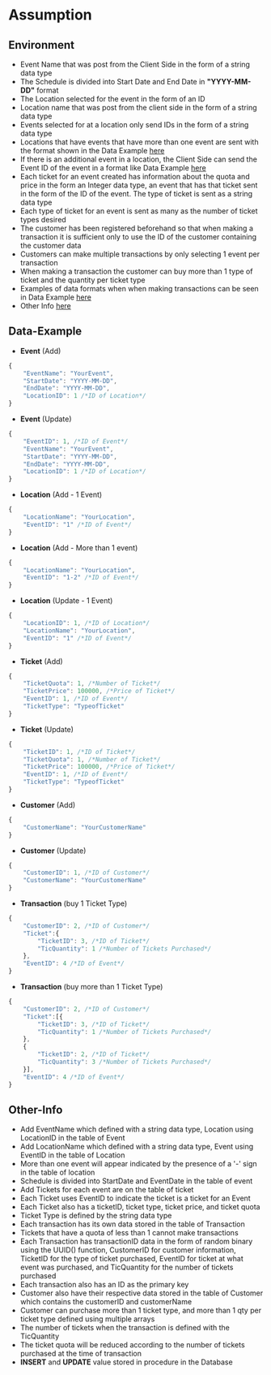 # Assumption


## Environment

* Event Name that was post from the Client Side in the form of a string data type
* The Schedule is divided into Start Date and End Date in **"YYYY-MM-DD"** format
* The Location selected for the event in the form of an ID
* Location name that was post from the client side in the form of a string data type
* Events selected for at a location only send IDs in the form of a string data type
* Locations that have events that have more than one event are sent with the format shown in the Data Example [here](https://github.com/ramadika/Fullstack-Developer-Take-Home-Test/blob/master/Assumptions.md#Data-Example)
* If there is an additional event in a location, the Client Side can send the Event ID of the event in a format like Data Example [here](https://github.com/ramadika/Fullstack-Developer-Take-Home-Test/blob/master/Assumptions.md#Data-Example)
* Each ticket for an event created has information about the quota and price in the form an Integer data type, an event that has that ticket sent in the form of the ID of the event. The type of ticket is sent as a string data type
* Each type of ticket for an event is sent as many as the number of ticket types desired
* The customer has been registered beforehand so that when making a transaction it is sufficient only to use the ID of the customer containing the customer data
* Customers can make multiple transactions by only selecting 1 event per transaction 
* When making a transaction the customer can buy more than 1 type of ticket and the quantity per ticket type
* Examples of data formats when when making transactions can be seen in Data Example [here](https://github.com/ramadika/Fullstack-Developer-Take-Home-Test/blob/master/Assumptions.md#Data-Example)
* Other Info [here](https://github.com/ramadika/Fullstack-Developer-Take-Home-Test/blob/master/Assumptions.md#Other-Info)




## Data-Example

* **Event** (Add)

```javascript
{
    "EventName": "YourEvent",
    "StartDate": "YYYY-MM-DD",
    "EndDate": "YYYY-MM-DD",
    "LocationID": 1 /*ID of Location*/
}
```

* **Event** (Update)

```javascript
{
    "EventID": 1, /*ID of Event*/
    "EventName": "YourEvent",
    "StartDate": "YYYY-MM-DD",
    "EndDate": "YYYY-MM-DD",
    "LocationID": 1 /*ID of Location*/
}
```

* **Location** (Add - 1 Event)

```javascript
{
    "LocationName": "YourLocation",
    "EventID": "1" /*ID of Event*/
}
```

* **Location** (Add - More than 1 event)

```javascript
{
    "LocationName": "YourLocation",
    "EventID": "1-2" /*ID of Event*/
}
```

* **Location** (Update - 1 Event)

```javascript
{
    "LocationID": 1, /*ID of Location*/
    "LocationName": "YourLocation",
    "EventID": "1" /*ID of Event*/
}
```

* **Ticket** (Add)

```javascript
{
    "TicketQuota": 1, /*Number of Ticket*/
    "TicketPrice": 100000, /*Price of Ticket*/
    "EventID": 1, /*ID of Event*/
    "TicketType": "TypeofTicket"
}
```

* **Ticket** (Update)

```javascript
{
    "TicketID": 1, /*ID of Ticket*/
    "TicketQuota": 1, /*Number of Ticket*/
    "TicketPrice": 100000, /*Price of Ticket*/
    "EventID": 1, /*ID of Event*/
    "TicketType": "TypeofTicket"
}
```

* **Customer** (Add)

```javascript
{
    "CustomerName": "YourCustomerName"
}
```

* **Customer** (Update)

```javascript
{
    "CustomerID": 1, /*ID of Customer*/
    "CustomerName": "YourCustomerName"
}
```

* **Transaction** (buy 1 Ticket Type)

```javascript
{
	"CustomerID": 2, /*ID of Customer*/
	"Ticket":{
		"TicketID": 3, /*ID of Ticket*/
		"TicQuantity": 1 /*Number of Tickets Purchased*/
	},
	"EventID": 4 /*ID of Event*/
}
```

* **Transaction** (buy more than 1 Ticket Type)

```javascript
{
	"CustomerID": 2, /*ID of Customer*/
	"Ticket":[{
		"TicketID": 3, /*ID of Ticket*/
		"TicQuantity": 1 /*Number of Tickets Purchased*/
	},
	{
		"TicketID": 2, /*ID of Ticket*/
		"TicQuantity": 3 /*Number of Tickets Purchased*/
	}],
	"EventID": 4 /*ID of Event*/
}
```





## Other-Info

* Add EventName which defined with a string data type, Location using LocationID in the table of Event
* Add LocationName which defined with a string data type, Event using EventID in the table of Location
* More than one event will appear indicated by the presence of a '-' sign in the table of location
* Schedule is divided into StartDate and EventDate in the table of event 
* Add Tickets for each event are on the table of ticket
* Each Ticket uses EventID to indicate the ticket is a ticket for an Event
* Each Ticket also has a ticketID, ticket type, ticket price, and ticket quota
* Ticket Type is defined by the string data type
* Each transaction has its own data stored in the table of Transaction
* Tickets that have a quota of less than 1 cannot make transactions
* Each Transaction has transactionID data in the form of random binary using the UUID() function, CustomerID for customer information, TicketID for the type of ticket purchased, EventID for ticket at what event was purchased, and TicQuantity for the number of tickets purchased
* Each transaction also has an ID as the primary key
* Customer also have their respective data stored in the table of Customer which contains the customerID and customerName
* Customer can purchase more than 1 ticket type, and more than 1 qty per ticket type defined using multiple arrays
* The number of tickets when the transaction is defined with the TicQuantity
* The ticket quota will be reduced according to the number of tickets purchased at the time of transaction
* **INSERT** and **UPDATE** value stored in procedure in the Database